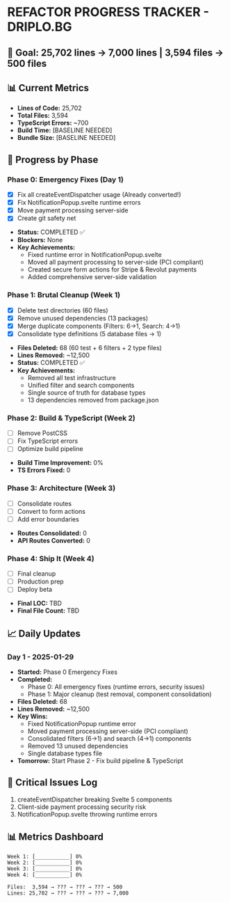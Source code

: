 # REFACTOR PROGRESS TRACKER - DRIPLO.BG

## 🎯 Goal: 25,702 lines → 7,000 lines | 3,594 files → 500 files

## 📊 Current Metrics
- **Lines of Code:** 25,702
- **Total Files:** 3,594
- **TypeScript Errors:** ~700
- **Build Time:** [BASELINE NEEDED]
- **Bundle Size:** [BASELINE NEEDED]

## 🔄 Progress by Phase

### Phase 0: Emergency Fixes (Day 1)
- [x] Fix all createEventDispatcher usage (Already converted!)
- [x] Fix NotificationPopup.svelte runtime errors
- [x] Move payment processing server-side
- [x] Create git safety net
- **Status:** COMPLETED ✅
- **Blockers:** None
- **Key Achievements:**
  - Fixed runtime error in NotificationPopup.svelte
  - Moved all payment processing to server-side (PCI compliant)
  - Created secure form actions for Stripe & Revolut payments
  - Added comprehensive server-side validation

### Phase 1: Brutal Cleanup (Week 1)
- [x] Delete test directories (60 files)
- [x] Remove unused dependencies (13 packages)
- [x] Merge duplicate components (Filters: 6→1, Search: 4→1)
- [x] Consolidate type definitions (5 database files → 1)
- **Files Deleted:** 68 (60 test + 6 filters + 2 type files)
- **Lines Removed:** ~12,500
- **Status:** COMPLETED ✅
- **Key Achievements:**
  - Removed all test infrastructure
  - Unified filter and search components
  - Single source of truth for database types
  - 13 dependencies removed from package.json

### Phase 2: Build & TypeScript (Week 2)
- [ ] Remove PostCSS
- [ ] Fix TypeScript errors
- [ ] Optimize build pipeline
- **Build Time Improvement:** 0%
- **TS Errors Fixed:** 0

### Phase 3: Architecture (Week 3)
- [ ] Consolidate routes
- [ ] Convert to form actions
- [ ] Add error boundaries
- **Routes Consolidated:** 0
- **API Routes Converted:** 0

### Phase 4: Ship It (Week 4)
- [ ] Final cleanup
- [ ] Production prep
- [ ] Deploy beta
- **Final LOC:** TBD
- **Final File Count:** TBD

## 📈 Daily Updates

### Day 1 - 2025-01-29
- **Started:** Phase 0 Emergency Fixes
- **Completed:** 
  - Phase 0: All emergency fixes (runtime errors, security issues)
  - Phase 1: Major cleanup (test removal, component consolidation)
- **Files Deleted:** 68
- **Lines Removed:** ~12,500
- **Key Wins:**
  - Fixed NotificationPopup runtime error
  - Moved payment processing server-side (PCI compliant)
  - Consolidated filters (6→1) and search (4→1) components
  - Removed 13 unused dependencies
  - Single database types file
- **Tomorrow:** Start Phase 2 - Fix build pipeline & TypeScript

## 🚨 Critical Issues Log
1. createEventDispatcher breaking Svelte 5 components
2. Client-side payment processing security risk
3. NotificationPopup.svelte throwing runtime errors

## 📊 Metrics Dashboard
```
Week 1: [___________] 0%
Week 2: [___________] 0%
Week 3: [___________] 0%
Week 4: [___________] 0%

Files:  3,594 → ??? → ??? → ??? → 500
Lines: 25,702 → ??? → ??? → ??? → 7,000
```